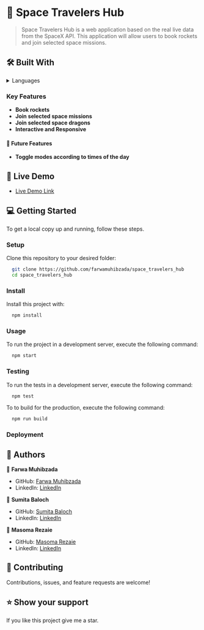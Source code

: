 # 📖 Space Travelers Hub 

>  Space Travelers Hub is a web application based on the real live data from the SpaceX API. This application will allow users to book rockets and join selected space missions.

## 🛠 Built With


<details>
  <summary>Languages</summary>
  <ul>
    <li>React</li>
    <li>Redux</li>
    <li>React Bootstrap</li>
  </ul>
</details>

<!-- Features -->

### Key Features 

- **Book rockets**
- **Join selected space missions**
- **Join selected space dragons**
- **Interactive and Responsive**


#### 🔭 Future Features

- **Toggle modes according to times of the day**

<!-- LIVE DEMO -->

## 🚀 Live Demo 

- <a href="https://space-traveler-hub-farwamuhibzada.netlify.app/" target="_blank">Live Demo Link</a>


<!-- GETTING STARTED -->

## 💻 Getting Started 

To get a local copy up and running, follow these steps.

### Setup

Clone this repository to your desired folder:

```sh
  git clone https://github.com/farwamuhibzada/space_travelers_hub
  cd space_travelers_hub
```

### Install

Install this project with:

```sh
  npm install
```

### Usage

To run the project in a development server, execute the following command:

```sh
  npm start
```

### Testing

To run the tests in a development server, execute the following command:

```sh
  npm test
```

To to build for the production, execute the following command:

```sh
  npm run build
```

### Deployment


<!-- AUTHORS -->

## 👥 Authors

👤 **Farwa Muhibzada**

- GitHub: [Farwa Muhibzada](https://github.com/FarwaMuhibZada)
- LinkedIn: [LinkedIn](https://www.linkedin.com/in/farwamohibzada/)

👤 **Sumita Baloch**

- GitHub: [Sumita Baloch](https://github.com/S-BLH)
- LinkedIn: [LinkedIn](https://www.linkedin.com/in/sumita-balouch-959197309?utm_source=share&utm_campaign=share_via&utm_content=profile&utm_medium=ios_app)

👤 **Masoma Rezaie**

- GitHub: [Masoma Rezaie](https://github.com/MasomRezaie)
- LinkedIn: [LinkedIn](https://www.linkedin.com/in/miss-masoma-99b85522a?utm_source=share&utm_campaign=share_via&utm_content=profile&utm_medium=android_app)


<!-- CONTRIBUTING -->

## 🤝 Contributing 
Contributions, issues, and feature requests are welcome!

<!-- SUPPORT -->

## ⭐️ Show your support

If you like this project give me a star.
